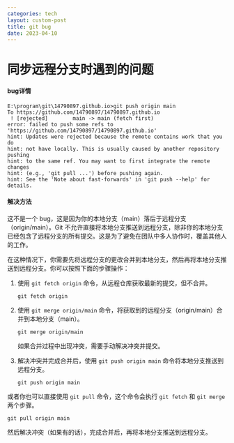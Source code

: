 ```yaml
---
categories: tech
layout: custom-post
title: git bug
date: 2023-04-10
---
```


# 同步远程分支时遇到的问题

#### bug详情
```
E:\program\git\14790897.github.io>git push origin main
To https://github.com/14790897/14790897.github.io
 ! [rejected]        main -> main (fetch first)
error: failed to push some refs to 'https://github.com/14790897/14790897.github.io'
hint: Updates were rejected because the remote contains work that you do
hint: not have locally. This is usually caused by another repository pushing
hint: to the same ref. You may want to first integrate the remote changes
hint: (e.g., 'git pull ...') before pushing again.
hint: See the 'Note about fast-forwards' in 'git push --help' for details.
```

####  解决方法
这不是一个 bug，这是因为你的本地分支（main）落后于远程分支（origin/main）。Git 不允许直接将本地分支推送到远程分支，除非你的本地分支已经包含了远程分支的所有提交。这是为了避免在团队中多人协作时，覆盖其他人的工作。

在这种情况下，你需要先将远程分支的更改合并到本地分支，然后再将本地分支推送到远程分支。你可以按照下面的步骤操作：

1. 使用 `git fetch origin` 命令，从远程仓库获取最新的提交，但不合并。

   ```
   git fetch origin
   ```

2. 使用 `git merge origin/main` 命令，将获取到的远程分支（origin/main）合并到本地分支（main）。

   ```
   git merge origin/main
   ```

   如果合并过程中出现冲突，需要手动解决冲突并提交。

3. 解决冲突并完成合并后，使用 `git push origin main` 命令将本地分支推送到远程分支。

   ```
   git push origin main
   ```

或者你也可以直接使用 `git pull` 命令，这个命令会执行 `git fetch` 和 `git merge` 两个步骤。

```
git pull origin main
```

然后解决冲突（如果有的话），完成合并后，再将本地分支推送到远程分支。
